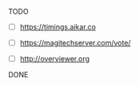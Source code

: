TODO

- [ ] https://timings.aikar.co
- [ ] https://magitechserver.com/vote/
- [ ] http://overviewer.org


DONE
